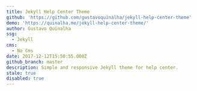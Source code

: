 ```yaml
---
title: Jekyll Help Center Theme
github: 'https://github.com/gustavoquinalha/jekyll-help-center-theme'
demo: 'https://quinalha.me/jekyll-help-center-theme/'
author: Gustavo Quinalha
ssg:
  - Jekyll
cms:
  - No Cms
date: 2017-12-12T15:50:55.000Z
github_branch: master
description: Simple and responsive Jekyll theme for help center.
stale: true
disabled: true
---
```


